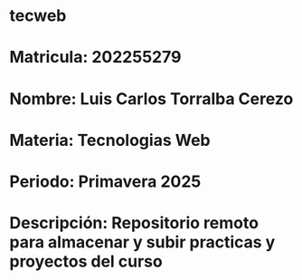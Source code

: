 # tecweb
# Matricula: 202255279
# Nombre: Luis Carlos Torralba Cerezo 
# Materia: Tecnologias Web
# Periodo: Primavera 2025
# Descripción: Repositorio remoto para almacenar y subir practicas y proyectos del curso

